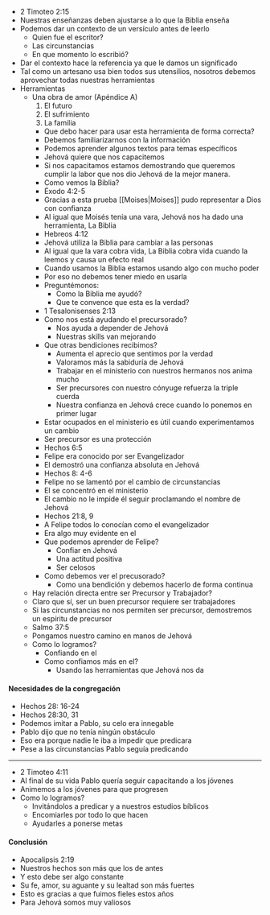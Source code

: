 - 2 Timoteo 2:15
- Nuestras enseñanzas deben ajustarse a lo que la Biblia enseña
- Podemos dar un contexto de un versículo antes de leerlo
	- Quien fue el escritor?
	- Las circunstancias
	- En que momento lo escribió?
- Dar el contexto hace la referencia ya que le damos un significado
- Tal como un artesano usa bien todos sus utensilios, nosotros debemos aprovechar todas nuestras herramientas
- Herramientas
	- Una obra de amor (Apéndice A)
		1. El futuro
		2. El sufrimiento
		3. La familia
		- Que debo hacer para usar esta herramienta de forma correcta?
		- Debemos familiarizarnos con la información 
		- Podemos aprender algunos textos para temas específicos
		- Jehová quiere que nos capacitemos
		- Si nos capacitamos estamos demostrando que queremos cumplir la labor que nos dio Jehová de la mejor manera.
		- Como vemos la Biblia?
		- Éxodo 4:2-5
		- Gracias a esta prueba [[Moises|Moises]] pudo representar a Dios con confianza 
		- Al igual que Moisés tenía una vara, Jehová nos ha dado una herramienta, La Biblia
		- Hebreos 4:12
		- Jehová utiliza la Biblia para cambiar a las personas
		- Al igual que la vara cobra vida, La Biblia cobra vida cuando la leemos y causa un efecto real
		- Cuando usamos la Biblia estamos usando algo con mucho poder
		- Por eso no debemos tener miedo en usarla
		- Preguntémonos:
			- Como la Biblia me ayudó?
			- Que te convence que esta es la verdad?
		- 1 Tesalonisenses 2:13
		- Como nos está ayudando el precursorado?
			- Nos ayuda a depender de Jehová
			- Nuestras skills van mejorando
		- Que otras bendiciones recibimos?
			- Aumenta el aprecio que sentimos por la verdad
			- Valoramos más la sabiduría de Jehová
			- Trabajar en el ministerio con nuestros hermanos nos anima mucho
			- Ser precursores con nuestro cónyuge refuerza la triple cuerda
			- Nuestra confianza en Jehová crece cuando lo ponemos en primer lugar
		- Estar ocupados en el ministerio es útil cuando experimentamos un cambio
		- Ser precursor es una protección 
		- Hechos 6:5
		- Felipe era conocido por ser Evangelizador
		- El demostró una confianza absoluta en Jehová
		- Hechos 8: 4-6
		- Felipe no se lamentó por el cambio de circunstancias 
		- El se concentró en el ministerio 
		- El cambio no le impide él seguir proclamando el nombre de Jehová
		- Hechos 21:8, 9
		- A Felipe todos lo conocían como el evangelizador
		- Era algo muy evidente en el
		- Que podemos aprender de Felipe?
			- Confiar en Jehová
			- Una actitud positiva
			- Ser celosos
		- Como debemos ver el precusorado?
			- Como una bendición y debemos hacerlo de forma continua
	- Hay relación directa entre ser Precursor y Trabajador?
	- Claro que sí, ser un buen precursor requiere ser trabajadores
	- Si las circunstancias no nos permiten ser precursor, demostremos un espíritu de precursor
	- Salmo 37:5
	- Pongamos nuestro camino en manos de Jehová
	- Como lo logramos?
		- Confiando en el
		- Como confiamos más en el?
			- Usando las herramientas que Jehová nos da

#### Necesidades de la congregación 
- Hechos 28: 16-24
- Hechos 28:30, 31
- Podemos imitar a Pablo, su celo era innegable 
- Pablo dijo que no tenía ningún obstáculo
- Eso era porque nadie le iba a impedir que predicara
- Pese a las circunstancias Pablo seguía predicando
---
- 2 Timoteo 4:11
- Al final de su vida Pablo quería seguir capacitando a los jóvenes
- Animemos a los jóvenes para que progresen
- Como lo logramos?
	- Invitándolos a predicar y a nuestros estudios bíblicos
	- Encomiarles por todo lo que hacen
	- Ayudarles a ponerse metas
#### Conclusión 
- Apocalipsis 2:19
- Nuestros hechos son más que los de antes
- Y esto debe ser algo constante
- Su fe, amor, su aguante y su lealtad son más fuertes
- Esto es gracias a que fuimos fieles estos años
- Para Jehová somos muy valiosos 